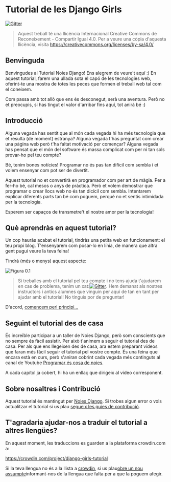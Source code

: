 # Tutorial de les Django Girls

[![Gitter](https://badges.gitter.im/DjangoGirls/tutorial.svg)](https://gitter.im/DjangoGirls/tutorial)

> Aquest treball té una llicència Internacional Creative Commons de Reconeixement - Compartir Igual 4.0. Per a veure una còpia d'aquesta llicència, visita https://creativecommons.org/licenses/by-sa/4.0/

## Benvinguda

Benvingudes al Tutorial Noies Django! Ens alegrem de veure't aquí :) En aquest tutorial, farem una ullada sota el capó de les tecnologies web, oferint-te una mostra de totes les peces que formen el treball web tal com el coneixem.

Com passa amb tot allò que ens és desconegut, serà una aventura. Però no et preocupis, si has tingut el valor d'arribar fins aquí, tot anirà bé :)

## Introducció

Alguna vegada has sentit que al món cada vegada hi ha més tecnologia que et resulta (de moment) estranya? Alguna vegada t'has preguntat com crear una pàgina web però t'ha faltat motivació per començar? Alguna vegada has pensat que el món del software és massa complicat com per ni tan sols provar-ho pel teu compte?

Bé, tenim bones notícies! Programar no és pas tan difícil com sembla i et volem ensenyar com pot ser de divertit.

Aquest tutorial no et convertirà en programador com per art de màgia. Per a fer-ho bé, cal mesos o anys de pràctica. Però et volem demostrar que programar o crear llocs web no és tan dicícil com sembla. Intentarem explicar diferents parts tan bé com poguem, perquè no et sentis intimidada per la tecnologia.

Esperem ser capaços de transmetre't el nostre amor per la tecnologia!

## Què aprendràs en aquest tutorial?

Un cop hauràs acabat el tutorial, tindràs una petita web en funcionament: el teu propi blog. T'ensenyarem com posar-lo en línia, de manera que altra gent pugui veure la teva feina!

Tindrà (més o menys) aquest aspecte:

![Figura 0.1](images/application.png)

> Si treballes amb el tutorial pel teu compte i no tens ajuda t'ajudarem en cas de problema, tenim un xat:[![Gitter](https://badges.gitter.im/DjangoGirls/tutorial.svg)](https://gitter.im/DjangoGirls/tutorial). Hem demanat als nostres instructors i antics alumnes que vinguin per aquí de tan en tant per ajudar amb el tutorial! No tinguis por de preguntar!

D'acord, [comencem perl principi...](./how_the_internet_works/README.md)

## Seguint el tutorial des de casa

És increïble participar a un taller de Noies Django, però som conscients que no sempre és fàcil assistir. Per això t'animem a seguir el tutorial des de casa. Per als que ens llegeixen des de casa, ara estem preparant vídeos que faran més fàcil seguir el tutorial pel vostre compte. És una feina que encara està en curs, però s'aniran cobrint cada vegada més continguts al canal de Youtube [Programar és cosa de noies](https://www.youtube.com/channel/UC0hNd2uW8jTR5K3KBzRuG2A/feed).

A cada capítol ja cobert, hi ha un enllaç que dirigeix al vídeo corresponent.

## Sobre nosaltres i Contribució

Aquest tutorial és mantingut per [Noies Django](https://djangogirls.org/). Si trobes algun error o vols actualitzar el tutorial si us plau [segueix les guies de contribució](https://github.com/DjangoGirls/tutorial/blob/master/README.md).

## T'agradaria ajudar-nos a traduir el tutorial a altres llengües?

En aquest moment, les traduccions es guarden a la plataforma crowdin.com a:

https://crowdin.com/project/django-girls-tutorial

Si la teva llengua no és a la llista a [crowdin](https://crowdin.com/), si us plau[obre un nou assumpte](https://github.com/DjangoGirls/tutorial/issues/new)informant-nos de la llengua que falta per a que la poguem afegir.